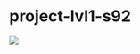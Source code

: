 # project-lvl1-s92

<a href="https://codeclimate.com/github/KruglovDV/project-lvl1-s92"><img src="https://codeclimate.com/github/KruglovDV/project-lvl1-s92/badges/gpa.svg" /></a>
